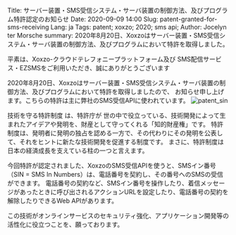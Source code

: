 Title: サーバー装置・SMS受信システム・サーバ装置の制御方法、及びプログラム特許認定のお知らせ 
Date: 2020-09-09 14:00 
Slug: patent-granted-for-sms-receiving 
Lang: ja 
Tags: patent; xoxzo; 2020; sms api; 
Author: Jocelyn ter Morsche 
summary: 2020年8月20日、Xoxzoはサーバー装置・SMS受信システム・サーバ装置の制御方法、及びプログラムにおいて特許を取得しました。

平素は、Xoxzo-クラウドテレフォニープラットフォーム及び SMS配信サービス・EZSMSをご利用いただき、誠にありがとうございます

2020年8月20日、Xoxzoはサーバー装置・SMS受信システム・サーバ装置の制御方法、及びプログラムにおいて特許を取得しましたので、 お知らせ申し上げます。こちらの特許は主に弊社のSMS受信APIに使われています。
![patent_sin](/images/patent_sin.png)

技術を守る特許制度 は、特許庁が 世の中で役立っている、技術開発によって生まれたアイデアや発明を、財産として守ってくれる「知的財産権」です。 特許制度は、発明者に発明の独占を認める一方で、その代わりにその発明を公表して、それをヒントに新たな技術開発を促進する制度です。 まさに、特許制度は日本の経済成長を支えている柱の一つと言えます。

今回特許が認定されました、XoxzoのSMS受信APIを使うと、SMSイン番号（SIN = SMS In Numbers）は、電話番号を契約し、その番号へのSMSの受信ができます。 電話番号の契約など、SMSイン番号を操作したり、着信メッセージがあったときに呼び出されるアクションURLを設定したり、電話番号の契約を解除したりできるWeb APIがあります。

この技術がオンラインサービスのセキュリティ強化、アプリケーション開発等の活性化に役立つことを、願っております。
